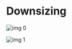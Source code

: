 # Downsizing

![img 0](https://fanart.tv/fanart/movies/301337/moviethumb/downsizing-5a6f4a7e0d1ba.jpg)

![img 1](https://i.imgur.com/x66uKEa.png)

